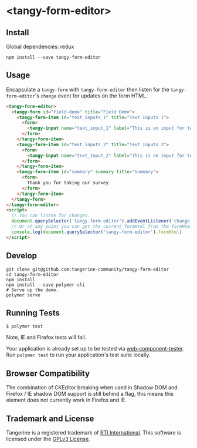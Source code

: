 # \<tangy-form-editor\>

## Install
Global dependencies: redux

```
npm install --save tangy-form-editor
```

## Usage
Encapsulate a `tangy-form` with `tangy-form-editor` then listen for the `tangy-form-editor`'s `change` event for updates on the form HTML.

```html
<tangy-form-editor>
  <tangy-form id="field-demo" title="Field Demo">
    <tangy-form-item id="text_inputs_1" title="Text Inputs 1">
      <form>
        <tangy-input name="text_input_1" label="This is an input for text." type="text"></tangy-input>
      </form>
    </tangy-form-item>
    <tangy-form-item id="text_inputs_2" title="Text Inputs 2">
      <form>
        <tangy-input name="text_input_2" label="This is an input for text that is required." type="text" error-message="This is required." required></tangy-input>
      </form>
    </tangy-form-item> 
    <tangy-form-item id="summary" summary title="Summary">
      <form>
        Thank you for taking our survey.
      </form>
    </tangy-form-item> 
  </tangy-form>
</tangy-form-editor>
<script>
  // You can listen for changes.
  document.querySelector('tangy-form-editor').addEventListener('change', event => console.log(event.detail))
  // Or at any point you can get the current formHtml from the formHtml property.
  console.log(document.querySelector('tangy-form-editor').formHtml)
</script>
```

## Develop
```
git clone git@github.com:tangerine-community/tangy-form-editor
cd tangy-form-editor
npm install
npm install --save polymer-cli
# Serve up the demo.
polymer serve
```

## Running Tests

```
$ polymer test
```
Note, IE and Firefox tests will fail.

Your application is already set up to be tested via [web-component-tester](https://github.com/Polymer/web-component-tester). Run `polymer test` to run your application's test suite locally.

## Browser Compatibility
The combination of CKEditor breaking when used in Shadow DOM and Firefox / IE shadow DOM support is still behind a flag, this means this element does not currently work in Firefox and IE.

## Trademark and License
Tangerine is a registered trademark of [RTI International](https://rti.org). This software is licensed under the [GPLv3 License](https://www.gnu.org/licenses/gpl-3.0.en.html).
